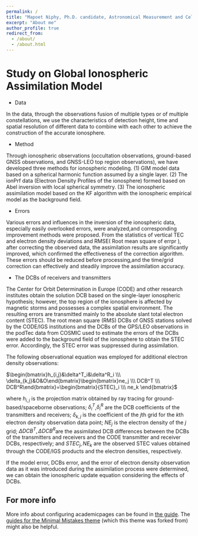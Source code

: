 ```yaml
---
permalink: /
title: "Mapoet Niphy, Ph.D. candidate, Astronomical Measurement and Celestial Mechanics"
excerpt: "About me"
author_profile: true
redirect_from: 
  - /about/
  - /about.html
---
```




Study on Global Ionospheric Assimilation Model
====

- Data

In the data, through the observations fusion of multiple types or of multiple constellations, we use the characteristics of detection height, time and spatial resolution of different data to combine with each other to achieve the construction of the accurate ionosphere.

- Method

Through ionospheric observations (occultation observations, ground-based GNSS observations, and GNSS-LEO top region observations), we have developed three methods for ionospheric modeling. (1) GIM model data based on a spherical harmonic function assumed by a single layer. (2) The ionPrf data (Electron Density Profiles of the ionosphere) formed based on Abel inversion with local spherical symmetry. (3) The ionospheric assimilation model based on the KF algorithm with the ionospheric empirical model as the background field.

- Errors

Various errors and influences in the inversion of the ionospheric data, especially easily overlooked errors, were analyzed,and corresponding improvement methods were proposed. From the statistics of vertical TEC and electron density deviations and RMSE( Root mean square of errpr ), after correcting the observed data, the assimilation results are significantly improved, which confirmed the effectiveness of the correction algorithm. These errors should be reduced before processing,and the time/grid correction can effectively and steadily improve the assimilation accuracy.

- The DCBs of receivers and transmitters

The Center for Orbit Determination in Europe (CODE) and other research institutes obtain the solution DCB based on the single-layer ionospheric hypothesis; however, the top region of the ionosphere is affected by magnetic storms and possesses a complex spatial environment. The resulting errors are transmitted mainly to the absolute slant total electron content (STEC). The root mean square (RMS) DCBs of GNSS stations solved by the CODE/IGS institutions and the DCBs of the GPS/LEO observations in the podTec data from COSMIC used to estimate the errors of the DCBs were added to the background field of the ionosphere to obtain the STEC error. Accordingly, the STEC error was suppressed during assimilation.

The following observational equation was employed for additional electron density observations:
    
$\begin{bmatrix}h_{i,j}&\delta^T_i&\delta^R_i \\\ \delta_{k,j}&O&O\end{bmatrix}\begin{bmatrix}ne_j \\\ DCB^T \\\ DCB^R\end{bmatrix}=\begin{bmatrix}{STEC}_i \\\ ne_k \end{bmatrix}$

where $h_{i,j}$ is the projection matrix obtained by ray tracing for ground-based/spaceborne observations; $\delta^T_i$,$\delta^R_i$ are the DCB coefficients of the transmitters and receivers; $\delta_{k,j}$ is the coefficient of the $j$th grid for the $k$th electron density observation data point; $NE_j$ is the electron density of the $j$ grid; $\Delta DCB^T, \Delta DCB^R$are the assimilated DCB differences between the DCBs of the transmitters and receivers and the CODE transmitter and receiver DCBs, respectively; and $STEC_j, NE_k$ are the observed STEC values obtained through the CODE/IGS products and the electron densities, respectively.

If the model error, DCBs error, and the error of electron density observation data as it was introduced during the assimilation process were determined, we can obtain the ionospheric update equation considering the effects of DCBs.


For more info
------
More info about configuring academicpages can be found in [the guide](https://academicpages.github.io/markdown/). The [guides for the Minimal Mistakes theme](https://mmistakes.github.io/minimal-mistakes/docs/configuration/) (which this theme was forked from) might also be helpful.
